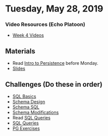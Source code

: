 Tuesday, May 28, 2019
=====================
### Video Resources (Echo Platoon)
- [Week 4 Videos](https://www.youtube.com/watch?v=ra2IXfFlZK8&list=PLu0CiQ7bzwERLJOhwkQA9vQKpsw_McWCb)

## Materials 
* Read [Intro to Persistence](readings/persistence-intro.md) before Monday.
* [Slides](https://docs.google.com/a/natedelage.com/presentation/d/1834tfN6g9gvl2t0JDQY2RPMCIAnvN08Wrd-bO-usruQ/edit?usp=sharing)

## Challenges (Do these in order)
* [SQL Basics](https://github.com/indiaplatoon/sql-basics)
* [Schema Design](https://github.com/indiaplatoon/schema-design)
* [Schema SQL](https://github.com/indiaplatoon/schema-sql)
* [Schema Modifications](https://github.com/indiaplatoon/schema-modifications)
* Read [SQL Queries](readings/sql-queries.md)
* [SQL Queries](https://github.com/indiaplatoon/sql-queries)
* [PG Exercises](https://pgexercises.com/)

